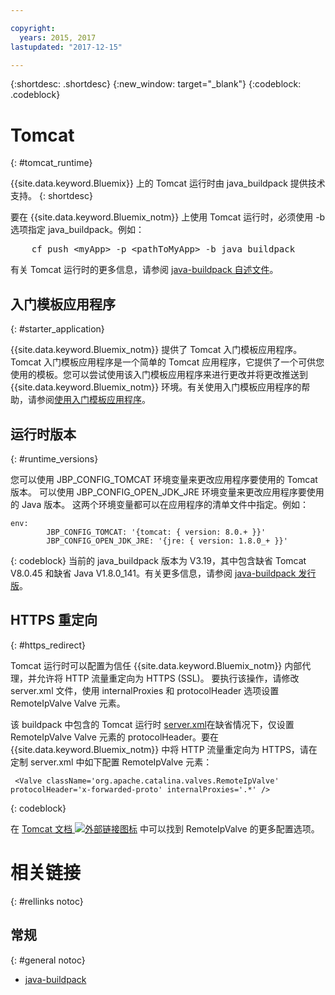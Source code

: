 ```yaml
---

copyright:
  years: 2015, 2017
lastupdated: "2017-12-15"

---
```


{:shortdesc: .shortdesc}
{:new_window: target="_blank"}
{:codeblock: .codeblock}


# Tomcat
{: #tomcat_runtime}

{{site.data.keyword.Bluemix}} 上的 Tomcat 运行时由 java_buildpack 提供技术支持。
{: shortdesc}

要在 {{site.data.keyword.Bluemix_notm}} 上使用 Tomcat 运行时，必须使用 -b 选项指定 java_buildpack。例如：
<pre>
    cf push &lt;myApp&gt; -p &lt;pathToMyApp&gt; -b java_buildpack
</pre>

有关 Tomcat 运行时的更多信息，请参阅
[java-buildpack 自述文件](https://github.com/cloudfoundry/java-buildpack/blob/master/README.md)。

## 入门模板应用程序
{: #starter_application}

{{site.data.keyword.Bluemix_notm}} 提供了 Tomcat 入门模板应用程序。Tomcat 入门模板应用程序是一个简单的 Tomcat 应用程序，它提供了一个可供您使用的模板。您可以尝试使用该入门模板应用程序来进行更改并将更改推送到 {{site.data.keyword.Bluemix_notm}} 环境。有关使用入门模板应用程序的帮助，请参阅[使用入门模板应用程序](/docs/cfapps/starter_app_usage.html)。

## 运行时版本
{: #runtime_versions}

您可以使用 JBP_CONFIG_TOMCAT 环境变量来更改应用程序要使用的 Tomcat 版本。
可以使用 JBP_CONFIG_OPEN_JDK_JRE 环境变量来更改应用程序要使用的 Java 版本。
这两个环境变量都可以在应用程序的清单文件中指定。例如：
```
env:
        JBP_CONFIG_TOMCAT: '{tomcat: { version: 8.0.+ }}'
        JBP_CONFIG_OPEN_JDK_JRE: '{jre: { version: 1.8.0_+ }}'
```
{: codeblock}
当前的 java_buildpack 版本为 V3.19，其中包含缺省 Tomcat V8.0.45 和缺省 Java V1.8.0_141。有关更多信息，请参阅 [java-buildpack 发行版](https://github.com/cloudfoundry/java-buildpack/releases/tag/v3.13)。

## HTTPS 重定向
{: #https_redirect}

Tomcat 运行时可以配置为信任 {{site.data.keyword.Bluemix_notm}} 内部代理，并允许将 HTTP 流量重定向为 HTTPS (SSL)。
要执行该操作，请修改 server.xml 文件，使用 internalProxies 和 protocolHeader 选项设置 RemoteIpValve Valve 元素。

该 buildpack 中包含的 Tomcat 运行时 [server.xml](https://github.com/cloudfoundry/java-buildpack/blob/master/resources/tomcat/conf/server.xml)在缺省情况下，仅设置 RemoteIpValve Valve 元素的 protocolHeader。要在 {{site.data.keyword.Bluemix_notm}} 中将 HTTP 流量重定向为 HTTPS，请在定制 server.xml 中如下配置 RemoteIpValve 元素：

```
 <Valve className='org.apache.catalina.valves.RemoteIpValve' protocolHeader='x-forwarded-proto' internalProxies='.*' />
```
{: codeblock}

在 [Tomcat 文档 ![外部链接图标](../../icons/launch-glyph.svg "外部链接图标")](https://tomcat.apache.org/tomcat-8.0-doc/api/org/apache/catalina/valves/RemoteIpValve.html) 中可以找到 RemoteIpValve 的更多配置选项。

# 相关链接
{: #rellinks notoc}
## 常规
{: #general notoc}
* [java-buildpack](https://github.com/cloudfoundry/java-buildpack)
